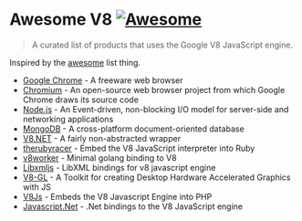 # Awesome V8 [![Awesome](https://cdn.rawgit.com/sindresorhus/awesome/d7305f38d29fed78fa85652e3a63e154dd8e8829/media/badge.svg)](https://github.com/sindresorhus/awesome)

> A curated list of products that uses the Google V8 JavaScript engine.

Inspired by the [awesome](https://github.com/sindresorhus/awesome) list thing.

- [Google Chrome](https://www.google.com/chrome/browser/desktop) - A freeware web browser
- [Chromium](https://www.chromium.org) - An open-source web browser project from which Google Chrome draws its source code
- [Node.js](https://github.com/joyent/node) - An Event-driven, non-blocking I/O model for server-side and networking applications
- [MongoDB](https://github.com/mongodb/mongo) - A cross-platform document-oriented database
- [V8.NET](https://v8dotnet.codeplex.com) - A fairly non-abstracted wrapper
- [therubyracer](https://github.com/cowboyd/therubyracer) - Embed the V8 JavaScript interpreter into Ruby
- [v8worker](https://github.com/ry/v8worker) - Minimal golang binding to V8
- [Libxmljs](https://github.com/polotek/libxmljs) - LibXML bindings for v8 javascript engine
- [V8-GL](https://github.com/philogb/v8-gl) - A Toolkit for creating Desktop Hardware Accelerated Graphics with JS
- [V8Js](https://github.com/preillyme/v8js) - Embeds the V8 Javascript Engine into PHP
- [Javascript.Net](https://github.com/JavascriptNet/Javascript.Net) - .Net bindings to the V8 JavaScript engine
